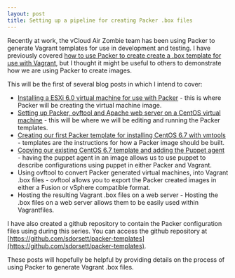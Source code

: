 ```yaml
---
layout: post
title: Setting up a pipeline for creating Packer .box files  
---
```


Recently at work, the vCloud Air Zombie team has been using Packer to generate Vagrant templates for use in development and testing.  I have previously covered [how to use Packer to create create a .box template for use with Vagrant](https://sdorsett.github.io/2015/01/03/using-packer-on-centos/), but I thought it might be useful to others to demonstrate how we are using Packer to create images.

This will be the first of several blog posts in which I intend to cover:

* [Installing a ESXi 6.0 virtual machine for use with Packer](https://sdorsett.github.io/2015/12/23/installing-esxi-virtual-machine-for-packer-depolyment/) - this is where Packer will be creating the virtual machine image.
* [Setting up Packer, ovftool and Apache web server on a CentOS virtual machine](https://sdorsett.github.io/2015/12/24/installing-packer-and-ovftool-on-centos/) - this will be where we will be editing and running the Packer templates.
* [Creating our first Packer template for installing CentOS 6.7 with vmtools](https://sdorsett.github.io/2015/12/25/creating-a-packer-template-for-installing-centos-67/) - templates are the instructions for how a Packer image should be built.
* [Copying our existing CentOS 6.7 template and adding the Puppet agent](https://sdorsett.github.io/2015/12/26/copy-our-existing-template-and-add-the-puppet-agent/) - having the puppet agent in an image allows us to use puppet to describe configurations using puppet in either Packer and Vagrant.
* Using ovftool to convert Packer generated virtual machines, into Vagrant .box files - ovftool allows you to export the Packer created images in either a Fusion or vSphere compatible format.
* Hosting the resulting Vagrant .box files on a web server - Hosting the .box files on a web server allows them to be easily used within Vagrantfiles.

I have also created a github repository to contain the Packer configuration files using during this series. You can access the github repository at [https://github.com/sdorsett/packer-templates](https://github.com/sdorsett/packer-templates).

These posts will hopefully be helpful by providing details on the process of using Packer to generate Vagrant .box files.

